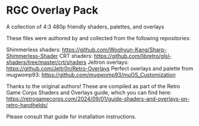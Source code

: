# RGC Overlay Pack
A collection of 4:3 480p friendly shaders, palettes, and overlays

These files were authored by and collected from the following repositories:

Shimmerless shaders: https://github.com/Woohyun-Kang/Sharp-Shimmerless-Shader
CRT shaders: https://github.com/libretro/glsl-shaders/tree/master/crt/shaders
Jeltron overlays: https://github.com/Jeltr0n/Retro-Overlays
Perfect overlays and palette from mugwomp93: https://github.com/mugwomp93/muOS_Customization

Thanks to the original authors!  These are compiled as part of the Retro Game Corps Shaders and Overlays guide, which you can find here: https://retrogamecorps.com/2024/09/01/guide-shaders-and-overlays-on-retro-handhelds/

Please consult that guide for installation instructions.
